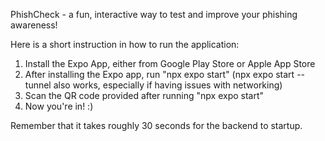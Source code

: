 PhishCheck - a fun, interactive way to test and improve your phishing awareness!

Here is a short instruction in how to run the application:

1. Install the Expo App, either from Google Play Store or Apple App Store
2. After installing the Expo app, run "npx expo start" (npx expo start --tunnel also works, especially if having issues with networking)
3. Scan the QR code provided after running "npx expo start"
4. Now you're in! :)

Remember that it takes roughly 30 seconds for the backend to startup. 
